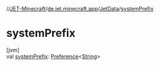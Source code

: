 //[JET-Minecraft](../../../index.md)/[de.jet.minecraft.app](../index.md)/[JetData](index.md)/[systemPrefix](system-prefix.md)

# systemPrefix

[jvm]\
val [systemPrefix](system-prefix.md): [Preference](../../de.jet.minecraft.tool.data/-preference/index.md)&lt;[String](https://kotlinlang.org/api/latest/jvm/stdlib/kotlin/-string/index.html)&gt;
